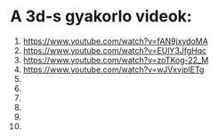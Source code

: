 # A 3d-s gyakorlo videok:
1. https://www.youtube.com/watch?v=fAN9jxydoMA
2. https://www.youtube.com/watch?v=EUlY3JfgHqc
3. https://www.youtube.com/watch?v=zoTKog-22_M
4. https://www.youtube.com/watch?v=wJVxvjpIETg
5.
6.
7. 
8.
9.
10. 
